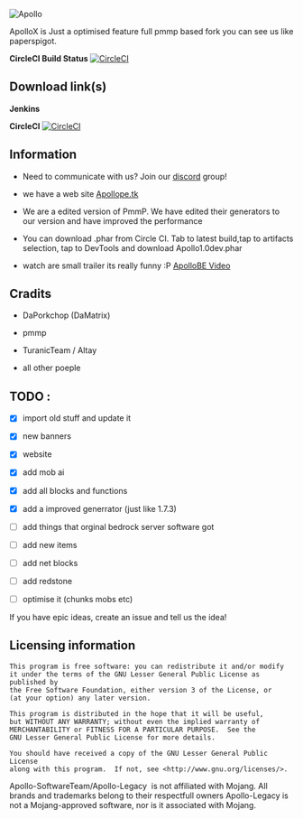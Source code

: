 ![Apollo](https://i.imgur.com/q75irAo.png)

ApolloX is Just a optimised feature full pmmp based fork you can see us like paperspigot.

**CircleCI Build Status** [![CircleCI](https://circleci.com/gh/ApolloBE/ApolloX.svg?style=svg)](https://circleci.com/gh/ApolloBE/ApolloX)

## Download link(s)
**Jenkins**


**CircleCI** [![CircleCI](https://circleci.com/gh/ApolloBE/ApolloX.svg?style=svg)](https://circleci.com/gh/ApolloBE/ApolloX)

## Information

- Need to communicate with us? Join our [discord](https://discord.gg/xBN3WR6) group!
- we have a web site [Apollope.tk](https://apollope.tk)
- We are a edited version of PmmP. We have edited their generators to our version and have improved the performance
- You can download .phar from Circle CI. Tab to latest build,tap to artifacts selection, tap to DevTools and download Apollo1.0dev.phar

- watch are small trailer its really funny :P [ApolloBE Video](https://streamable.com/s/mlq5g/unfwgo)

## Cradits 

- DaPorkchop (DaMatrix)

- pmmp

- TuranicTeam / Altay

- all other poeple
 
## TODO :

- [X] import old stuff and update it

- [X] new banners

- [X] website 

- [X] add mob ai 

- [X] add all blocks and functions

- [X] add a improved generrator (just like 1.7.3)

- [ ] add things that orginal bedrock server software got

- [ ] add new items

- [ ] add net blocks

- [ ] add redstone 

- [ ] optimise it (chunks mobs etc)

 If you have epic ideas, create an issue and tell us the idea!

## Licensing information

	This program is free software: you can redistribute it and/or modify
	it under the terms of the GNU Lesser General Public License as published by
	the Free Software Foundation, either version 3 of the License, or
	(at your option) any later version.

	This program is distributed in the hope that it will be useful,
	but WITHOUT ANY WARRANTY; without even the implied warranty of
	MERCHANTABILITY or FITNESS FOR A PARTICULAR PURPOSE.  See the
	GNU Lesser General Public License for more details.

	You should have received a copy of the GNU Lesser General Public License
	along with this program.  If not, see <http://www.gnu.org/licenses/>.

 Apollo-SoftwareTeam/Apollo-Legacy  is not affiliated with Mojang. All brands and trademarks belong to their respectfull owners Apollo-Legacy is not a Mojang-approved software, nor is it associated with Mojang.
